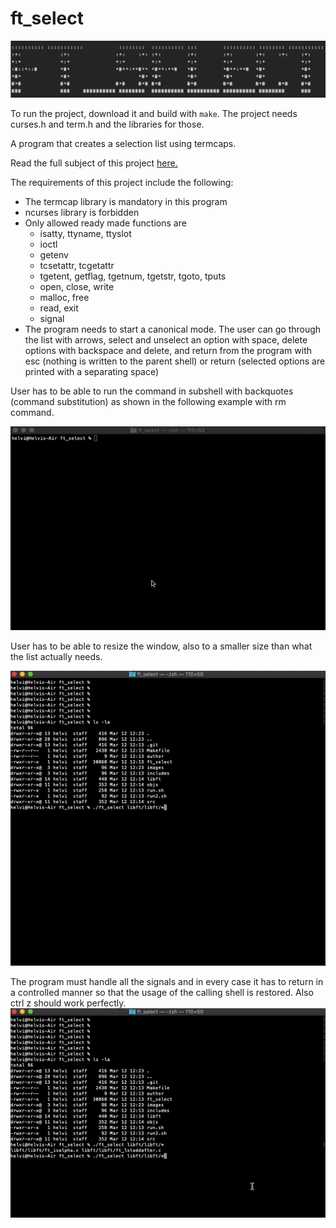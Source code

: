 # ft_select

![logo](/images/ft_select.png)

To run the project, download it and build with `make`.
The project needs curses.h and term.h and the libraries for
those.

A program that creates a selection list using termcaps.

Read the full subject of this project [here.](ft_select.en.pdf)

The requirements of this project include the following:
  - The termcap library is mandatory in this program
  - ncurses library is forbidden
  - Only allowed ready made functions are
      - isatty, ttyname, ttyslot
      - ioctl
      - getenv
      - tcsetattr, tcgetattr
      - tgetent, getflag, tgetnum, tgetstr, tgoto, tputs
      - open, close, write
      - malloc, free
      - read, exit
      - signal
   - The program needs to start a canonical mode. The user can go
     through the list with arrows, select and unselect an option
     with space, delete options with backspace and delete, and
     return from the program with esc (nothing is written to the
     parent shell) or return (selected options are printed with a
     separating space)
     
     
User has to be able to run the command in subshell with backquotes
(command substitution) as shown in the following example with rm
command.

![Alt text](images/rm.gif)


User has to be able to resize the window, also to a smaller size
than what the list actually needs.

![Alt text](images/resize.gif)

The program must handle all the signals and in every case it has to
return in a controlled manner so that the usage of the calling shell
is restored. Also ctrl z should work perfectly.
![Alt text](images/suspend.gif)
